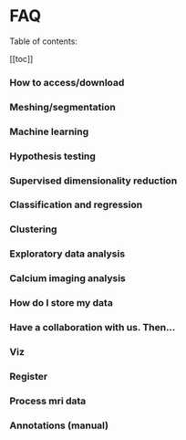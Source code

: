 # FAQ

Table of contents:

[[toc]]

### How to access/download

### Meshing/segmentation

### Machine learning 

### Hypothesis testing

### Supervised dimensionality reduction

### Classification and regression

### Clustering

### Exploratory data analysis

### Calcium imaging analysis

### How do I store my data

### Have a collaboration with us.  Then...

### Viz

### Register

### Process mri data

### Annotations (manual)
